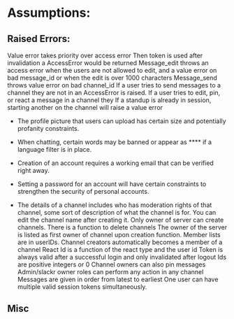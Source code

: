 # Assumptions:


## Raised Errors:

Value error takes priority over access error
Then token is used after invalidation a AccessError would be returned
Message_edit throws an access error when the users are not allowed to edit, and a value error on bad message_id or when the edit is over 1000 characters
Message_send throws value error on bad channel_id
If a user tries to send messages to a channel they are not in an AccessError is raised. If a user tries to edit, pin, or react a message in a channel they If a standup is already in session, starting another on the channel will raise a value error

* The profile picture that users can upload has certain size and potentially profanity constraints.

* When chatting, certain words may be banned or appear as **** if a language filter is in place.

* Creation of an account requires a working email that can be verified right away.
* Setting a password for an account will have certain constraints to strengthen the security of personal accounts.

* The details of a channel includes who has moderation rights of that channel, some sort of description of what the channel is for.
You can edit the channel name after creating it.
Only owner of server can create channels.
There is a function to delete channels
The owner of the server is listed as first owner of channel upon creation function.
Member lists are in userIDs.
Channel creators automatically becomes a member of a channel
React Id is a function of the react type and the user id
Token is always valid after a successful login and only invalidated after logout
Ids are positive integers or 0
Channel owners can also pin messages
Admin/slackr owner roles can perform any action in any channel
Messages are given in order from latest to earliest
One user can have multiple valid session tokens simultaneously.

## Misc
